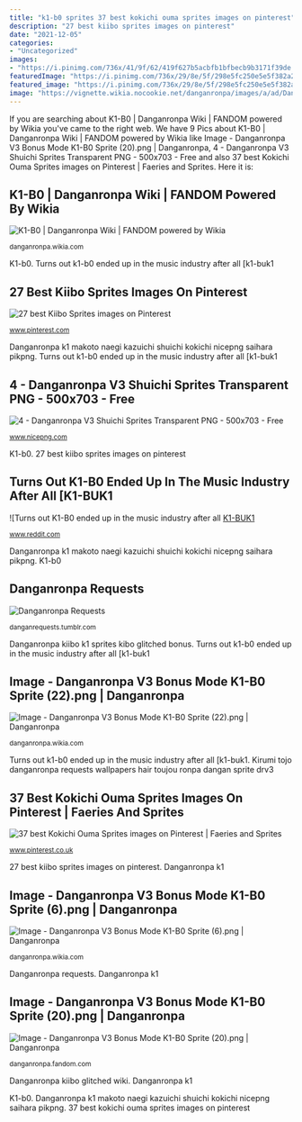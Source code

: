 ```yaml
---
title: "k1-b0 sprites 37 best kokichi ouma sprites images on pinterest"
description: "27 best kiibo sprites images on pinterest"
date: "2021-12-05"
categories:
- "Uncategorized"
images:
- "https://i.pinimg.com/736x/41/9f/62/419f627b5acbfb1bfbecb9b3171f39de.jpg"
featuredImage: "https://i.pinimg.com/736x/29/8e/5f/298e5fc250e5e5f382a285f93ffbb91e.jpg"
featured_image: "https://i.pinimg.com/736x/29/8e/5f/298e5fc250e5e5f382a285f93ffbb91e.jpg"
image: "https://vignette.wikia.nocookie.net/danganronpa/images/a/ad/Danganronpa_V3_Bonus_Mode_K1-B0_Sprite_(22).png/revision/latest?cb=20171011124108"
---
```


If you are searching about K1-B0 | Danganronpa Wiki | FANDOM powered by Wikia you've came to the right web. We have 9 Pics about K1-B0 | Danganronpa Wiki | FANDOM powered by Wikia like Image - Danganronpa V3 Bonus Mode K1-B0 Sprite (20).png | Danganronpa, 4 - Danganronpa V3 Shuichi Sprites Transparent PNG - 500x703 - Free and also 37 best Kokichi Ouma Sprites images on Pinterest | Faeries and Sprites. Here it is:

## K1-B0 | Danganronpa Wiki | FANDOM Powered By Wikia

![K1-B0 | Danganronpa Wiki | FANDOM powered by Wikia](https://vignette3.wikia.nocookie.net/danganronpa/images/b/be/K1-B0_Illustration.png/revision/latest?cb=20170620185416 "37 best kokichi ouma sprites images on pinterest")

<small>danganronpa.wikia.com</small>

K1-b0. Turns out k1-b0 ended up in the music industry after all [k1-buk1

## 27 Best Kiibo Sprites Images On Pinterest

![27 best Kiibo Sprites images on Pinterest](https://i.pinimg.com/736x/29/8e/5f/298e5fc250e5e5f382a285f93ffbb91e.jpg "Danganronpa k1")

<small>www.pinterest.com</small>

Danganronpa k1 makoto naegi kazuichi shuichi kokichi nicepng saihara pikpng. Turns out k1-b0 ended up in the music industry after all [k1-buk1

## 4 - Danganronpa V3 Shuichi Sprites Transparent PNG - 500x703 - Free

![4 - Danganronpa V3 Shuichi Sprites Transparent PNG - 500x703 - Free](https://simg.nicepng.com/png/small/229-2292104_danganronpa-v3-bonus-mode-k1-b0-sprite-danganronpa.png "Kiibo sprite sprites danganronpa characters k1 b0 game reference glitched controlled edit identity character fictional keiji akaashi boyfriend guys miss")

<small>www.nicepng.com</small>

K1-b0. 27 best kiibo sprites images on pinterest

## Turns Out K1-B0 Ended Up In The Music Industry After All [K1-BUK1

![Turns out K1-B0 ended up in the music industry after all [K1-BUK1](https://preview.redd.it/3y15tnqzufd21.png?auto=webp&amp;s=9680323377e4314298ee4c3bf130d83a02b43c65 "K1-b0")

<small>www.reddit.com</small>

Danganronpa k1 makoto naegi kazuichi shuichi kokichi nicepng saihara pikpng. K1-b0

## Danganronpa Requests

![Danganronpa Requests](https://78.media.tumblr.com/26880657b2d46b9b8c8ad24bd3c4282f/tumblr_oyx4b2alOZ1w0ivt6o1_1280.png "Danganronpa requests")

<small>danganrequests.tumblr.com</small>

Danganronpa kiibo k1 sprites kibo glitched bonus. Turns out k1-b0 ended up in the music industry after all [k1-buk1

## Image - Danganronpa V3 Bonus Mode K1-B0 Sprite (22).png | Danganronpa

![Image - Danganronpa V3 Bonus Mode K1-B0 Sprite (22).png | Danganronpa](https://vignette.wikia.nocookie.net/danganronpa/images/a/ad/Danganronpa_V3_Bonus_Mode_K1-B0_Sprite_(22).png/revision/latest?cb=20171011124108 "Danganronpa kiibo glitched wiki")

<small>danganronpa.wikia.com</small>

Turns out k1-b0 ended up in the music industry after all [k1-buk1. Kirumi tojo danganronpa requests wallpapers hair toujou ronpa dangan sprite drv3

## 37 Best Kokichi Ouma Sprites Images On Pinterest | Faeries And Sprites

![37 best Kokichi Ouma Sprites images on Pinterest | Faeries and Sprites](https://i.pinimg.com/736x/41/9f/62/419f627b5acbfb1bfbecb9b3171f39de.jpg "Kiibo sprite sprites danganronpa characters k1 b0 game reference glitched controlled edit identity character fictional keiji akaashi boyfriend guys miss")

<small>www.pinterest.co.uk</small>

27 best kiibo sprites images on pinterest. Danganronpa k1

## Image - Danganronpa V3 Bonus Mode K1-B0 Sprite (6).png | Danganronpa

![Image - Danganronpa V3 Bonus Mode K1-B0 Sprite (6).png | Danganronpa](https://vignette.wikia.nocookie.net/danganronpa/images/3/3a/Danganronpa_V3_Bonus_Mode_K1-B0_Sprite_(6).png/revision/latest?cb=20171011123958 "Danganronpa k1 makoto naegi kazuichi shuichi kokichi nicepng saihara pikpng")

<small>danganronpa.wikia.com</small>

Danganronpa requests. Danganronpa k1

## Image - Danganronpa V3 Bonus Mode K1-B0 Sprite (20).png | Danganronpa

![Image - Danganronpa V3 Bonus Mode K1-B0 Sprite (20).png | Danganronpa](https://vignette.wikia.nocookie.net/danganronpa/images/5/54/Danganronpa_V3_Bonus_Mode_K1-B0_Sprite_(20).png/revision/latest?cb=20171011124004 "Turns out k1-b0 ended up in the music industry after all [k1-buk1")

<small>danganronpa.fandom.com</small>

Danganronpa kiibo glitched wiki. Danganronpa k1

K1-b0. Danganronpa k1 makoto naegi kazuichi shuichi kokichi nicepng saihara pikpng. 37 best kokichi ouma sprites images on pinterest
